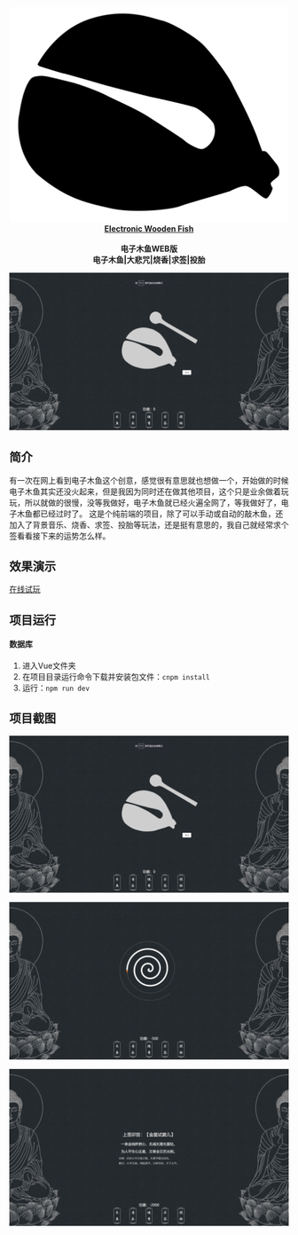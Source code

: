 <p align="center">
	<a href="https://github.com/xiwang-online/People-Detection-System">
		<img src="./img/logo.png" alt="Wooden Fish" /><br />
		<b>Electronic Wooden Fish</b>
	</a><br />
	<br />
	<b>电子木鱼WEB版</b><br />
	<b>电子木鱼|大悲咒|烧香|求签|投胎</b>
</p>
<p align="center">
<img src="./img/1.jpg" alt="Wooden Fish" />
</p>


## 简介
有一次在网上看到电子木鱼这个创意，感觉很有意思就也想做一个，开始做的时候电子木鱼其实还没火起来，但是我因为同时还在做其他项目，这个只是业余做着玩玩，所以就做的很慢，没等我做好，电子木鱼就已经火遍全网了，等我做好了，电子木鱼都已经过时了。
这是个纯前端的项目，除了可以手动或自动的敲木鱼，还加入了背景音乐、烧香、求签、投胎等玩法，还是挺有意思的，我自己就经常求个签看看接下来的运势怎么样。



## 效果演示
[在线试玩](https://muyu.xiwang.online/#/)


## 项目运行
#### 数据库
1. 进入Vue文件夹
2. 在项目目录运行命令下载并安装包文件：```cnpm install```
3. 运行：```npm run dev```

## 项目截图
<p align="center">
<img src="./img/1.jpg" alt="People Detection" />
</p>
<p align="center">
<img src="./img/2.jpg" alt="People Detection" />
</p>
<p align="center">
<img src="./img/3.jpg" alt="People Detection" />
</p>
